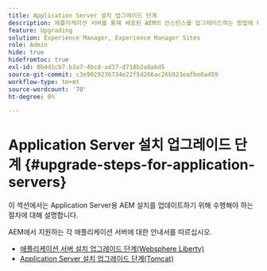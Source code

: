 ```yaml
---
title: Application Server 설치 업그레이드 단계
description: 애플리케이션 서버를 통해 배포된 AEM의 인스턴스를 업그레이드하는 방법에 대해 알아봅니다.
feature: Upgrading
solution: Experience Manager, Experience Manager Sites
role: Admin
hide: true
hidefromtoc: true
exl-id: 0b4d1cb7-b3a7-4bcd-ad37-d718b2a0abd5
source-git-commit: c3e9029236734e22f5d266ac26b923eafbe0a459
workflow-type: tm+mt
source-wordcount: '70'
ht-degree: 0%

---
```


# Application Server 설치 업그레이드 단계 {#upgrade-steps-for-application-servers}

이 섹션에서는 Application Server용 AEM 설치를 업데이트하기 위해 수행해야 하는 절차에 대해 설명합니다.

AEM에서 지원하는 각 애플리케이션 서버에 대한 안내서를 따르십시오.

* [애플리케이션 서버 설치 업그레이드 단계(Websphere Liberty)](/help/sites-deploying/app-server-upgrade-wlp.md)
* [Application Server 설치 업그레이드 단계(Tomcat)](/help/sites-deploying/app-server-upgrade-tomcat.md)
